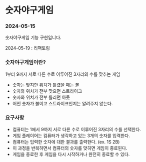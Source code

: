 # 숫자야구게임
### 2024-05-15
숫자야구게임 기능 구현입니다.

2024-05-19 : 리팩토링

### 숫자야구게임이란?
1부터 9까지 서로 다른 수로 이루어진 3자리의 수를 맞추는 게임
- 숫자는 맞지만 위치가 틀렸을 때는 볼
- 숫자와 위치가 전부 맞으면 스트라이크
- 숫자와 위치가 전부 틀리면 아웃
- 어떤 숫자가 볼이고 스트라이크인지는 알려주지 않는다.
### 요구사항
- 컴퓨터는 1에서 9까지 서로 다른 수로 이루어진 3자리의 수를 선택한다.
- 게임 플레이어는 컴퓨터가 생각하고 있는 3개의 숫자를 입력한다.
- 컴퓨터는 입력한 숫자에 대한 결과를 출력한다. (ex. 1S 2B)
- 이 과정을 반복하면서 컴퓨터의 숫자를 맞히면 게임이 종료된다.
- 게임을 종료한 후 게임을 다시 시작하거나 완전히 종료할 수 있다.